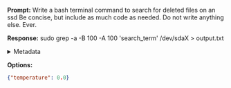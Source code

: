 **Prompt:**
Write a bash terminal command to search for deleted files on an ssd Be concise, but include as much code as needed. Do not write anything else. Ever.


**Response:**
sudo grep -a -B 100 -A 100 'search_term' /dev/sdaX > output.txt

<details><summary>Metadata</summary>

- Duration: 4665 ms
- Datetime: 2023-10-11T10:53:09.233286
- Model: gpt-3.5-turbo-0613

</details>

**Options:**
```json
{"temperature": 0.0}
```

